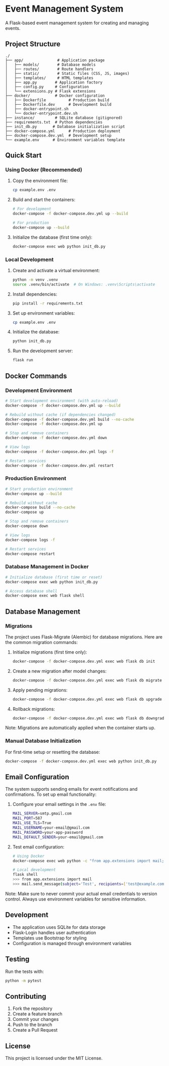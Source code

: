 # Event Management System

A Flask-based event management system for creating and managing events.

## Project Structure
```
./
├── app/               # Application package
│   ├── models/        # Database models
│   ├── routes/        # Route handlers
│   ├── static/        # Static files (CSS, JS, images)
│   ├── templates/     # HTML templates
│   ├── app.py        # Application factory
│   ├── config.py     # Configuration
│   └── extensions.py # Flask extensions
├── docker/           # Docker configuration
│   ├── Dockerfile          # Production build
│   ├── Dockerfile.dev      # Development build
│   ├── docker-entrypoint.sh
│   └── docker-entrypoint.dev.sh
├── instance/         # SQLite database (gitignored)
├── requirements.txt  # Python dependencies
├── init_db.py       # Database initialization script
├── docker-compose.yml      # Production deployment
├── docker-compose.dev.yml  # Development setup
└── example.env      # Environment variables template
```

## Quick Start

### Using Docker (Recommended)

1. Copy the environment file:
   ```bash
   cp example.env .env
   ```

2. Build and start the containers:
   ```bash
   # For development
   docker-compose -f docker-compose.dev.yml up --build

   # For production
   docker-compose up --build
   ```

3. Initialize the database (first time only):
   ```bash
   docker-compose exec web python init_db.py
   ```

### Local Development

1. Create and activate a virtual environment:
   ```bash
   python -m venv .venv
   source .venv/bin/activate  # On Windows: .venv\Scripts\activate
   ```

2. Install dependencies:
   ```bash
   pip install -r requirements.txt
   ```

3. Set up environment variables:
   ```bash
   cp example.env .env
   ```

4. Initialize the database:
   ```bash
   python init_db.py
   ```

5. Run the development server:
   ```bash
   flask run
   ```

## Docker Commands

### Development Environment

```bash
# Start development environment (with auto-reload)
docker-compose -f docker-compose.dev.yml up --build

# Rebuild without cache (if dependencies changed)
docker-compose -f docker-compose.dev.yml build --no-cache
docker-compose -f docker-compose.dev.yml up

# Stop and remove containers
docker-compose -f docker-compose.dev.yml down

# View logs
docker-compose -f docker-compose.dev.yml logs -f

# Restart services
docker-compose -f docker-compose.dev.yml restart
```

### Production Environment

```bash
# Start production environment
docker-compose up --build

# Rebuild without cache
docker-compose build --no-cache
docker-compose up

# Stop and remove containers
docker-compose down

# View logs
docker-compose logs -f

# Restart services
docker-compose restart
```

### Database Management in Docker

```bash
# Initialize database (first time or reset)
docker-compose exec web python init_db.py

# Access database shell
docker-compose exec web flask shell
```

## Database Management

### Migrations

The project uses Flask-Migrate (Alembic) for database migrations. Here are the common migration commands:

1. Initialize migrations (first time only):
   ```bash
   docker-compose -f docker-compose.dev.yml exec web flask db init
   ```

2. Create a new migration after model changes:
   ```bash
   docker-compose -f docker-compose.dev.yml exec web flask db migrate -m "Description of changes"
   ```

3. Apply pending migrations:
   ```bash
   docker-compose -f docker-compose.dev.yml exec web flask db upgrade
   ```

4. Rollback migrations:
   ```bash
   docker-compose -f docker-compose.dev.yml exec web flask db downgrade
   ```

Note: Migrations are automatically applied when the container starts up.

### Manual Database Initialization

For first-time setup or resetting the database:
```bash
docker-compose -f docker-compose.dev.yml exec web python init_db.py
```

## Email Configuration

The system supports sending emails for event notifications and confirmations. To set up email functionality:

1. Configure your email settings in the `.env` file:
   ```bash
   MAIL_SERVER=smtp.gmail.com
   MAIL_PORT=587
   MAIL_USE_TLS=True
   MAIL_USERNAME=your-email@gmail.com
   MAIL_PASSWORD=your-app-password
   MAIL_DEFAULT_SENDER=your-email@gmail.com
   ```

2. Test email configuration:
   ```bash
   # Using Docker
   docker-compose exec web python -c "from app.extensions import mail; mail.send_message(subject='Test', recipients=['test@example.com'], body='Test email')"

   # Local development
   flask shell
   >>> from app.extensions import mail
   >>> mail.send_message(subject='Test', recipients=['test@example.com'], body='Test email')
   ```

Note: Make sure to never commit your actual email credentials to version control. Always use environment variables for sensitive information.

## Development

- The application uses SQLite for data storage
- Flask-Login handles user authentication
- Templates use Bootstrap for styling
- Configuration is managed through environment variables

## Testing

Run the tests with:
```bash
python -m pytest
```

## Contributing

1. Fork the repository
2. Create a feature branch
3. Commit your changes
4. Push to the branch
5. Create a Pull Request

## License

This project is licensed under the MIT License.
